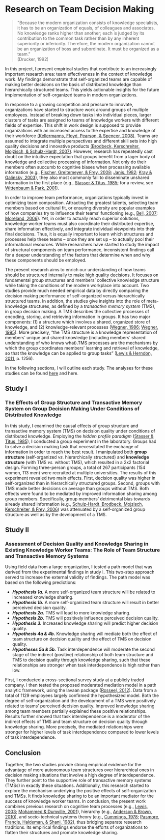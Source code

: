 # Research on Team Decision Making

> "Because the modern organization consists of knowledge specialists, it has to be an organization of equals, of colleagues and associates. No knowledge ranks higher than another; each is judged by its contribution to the common task rather than by any inherent superiority or inferiority. Therefore, the modern organization cannot be an organization of boss and subordinate. It must be organized as a team." <br>
(Drucker, 1992)

In this project, I present empirical studies that contribute to an increasingly important research area: team effectiveness in the context of knowledge work. My findings demonstrate that self-organized teams are capable of making better decisions on the basis of distributed knowledge than hierarchically structured teams. This yields actionable insights for the future implementation of self-organized teams in modern organizations.

In response to a growing competition and pressure to innovate, organizations have started to structure work around groups of multiple employees. Instead of breaking down tasks into individual pieces, larger clusters of tasks are assigned to teams of knowledge workers with different fields of expertise. This shift in work design is supposed to provide organizations with an increased access to the expertise and knowledge of their workforce [(Kellermanns, Floyd, Pearson, & Spencer, 2008)](https://doi.org/10.1002/job.497). Teams are assumed to integrate multiple perspectives and different skill sets into high quality decisions and innovative products [(Brodbeck, Kerschreiter, Mojzisch, & Schulz-Hardt, 2007)](https://doi.org/10.5465/amr.2007.24351441). However, research has repeatedly cast doubt on the intuitive expectation that groups benefit from a lager body of knowledge and collective processing of information. Not only do their members often succumb to cognitive biases when processing available information (e.g., [Fischer, Greitemeyer, & Frey, 2008](https://doi.org/10.1037/0022-3514.94.3.382); [Janis, 1982](https://fu-berlin.hosted.exlibrisgroup.com/primo-explore/fulldisplay?docid=FUB_ALMA_DS21879601580002883&context=L&vid=FUB&lang=de_DE&search_scope=FUB_ALL&adaptor=Local%20Search%20Engine&tab=fub&query=any,contains,9780395331897); [Kray & Galinsky, 2003](https://doi.org/10.1016/S0749-5978(02)00534-4)), they also most commonly fail to disseminate unshared information in the first place (e.g., [Stasser & Titus, 1985](https://doi.org/10.1037/0022-3514.48.6.1467); for a review, see [Wittenbaum & Park, 2001](https://doi.org/10.1111/1467-8721.00118)).

In order to improve team performance, organizations typically invest in optimizing team composition. Attracting the greatest talents, selecting team members based on cultural fit, or ensuring diversity are popular examples of how companies try to influence their teams’ functioning (e.g., [Bell, 2007](https://doi.org/10.1037/0021-9010.92.3.595); [Moreland, 2006](https://d1wqtxts1xzle7.cloudfront.net/45985072/Being_better_by_being_right_Group_dynami20160527-19162-1yy34ax.pdf?1464333770=&response-content-disposition=inline%3B+filename%3DBeing_better_by_being_right_Subjective_g.pdf&Expires=1597239867&Signature=Am8rDZDI-YizBSdus0pNLZQVXpYLDxh56yG692ZS1s7DoyygC~rnMqt3LWPY2LvPvKhgTTFtEKkhHqvNlSSDcnJMWfj5vk~3xGy-HVJJ4WcIKhIcDUGA3jVoew23qwpADYIJTQqCZ1B9SnDhdT1~PeGbmmCqN35fg4HhRMW0GPcSyi3~5OFVhiULp6JuKnsOFRzuRo0l1jRRB3V8F4xvqJFNlWOWAkuZcmGJhZeMDatX4zLH9tAMKU54QrnAc8cUha1jEHHy9YOQ9IanvqN5OxTGg3wS6CXOhJeECw28h9vcORbEkXv-sYr4-WH5Mj1rFJ9zv7NdLuMTZiWE8tztTQ__&Key-Pair-Id=APKAJLOHF5GGSLRBV4ZA#page=344)). Yet, in order to actually reach superior solutions, knowledge worker teams must also coordinate their distributed expertise, share information effectively, and integrate individual viewpoints into their final decisions. Thus, it is equally important to learn which structures and processes help these teams – once they are set up – to actually pool their informational resources. While researchers have started to study the impact of structural components on team performance, inconsistent findings call for a deeper understanding of the factors that determine when and why these components should be employed.

The present research aims to enrich our understanding of how teams should be structured internally to make high quality decisions. It focuses on fundamental group structures and members’ collective knowledge structure while taking the conditions of the modern workplace into account. Two studies provide much needed empirical data by directly comparing the decision making performance of self-organized versus hierarchically structured teams. In addition, the studies give insights into the role of meta-knowledge structures, as defined by a *transactive memory system* (TMS), in group decision making. A TMS describes the collective processes of encoding, storing, and retrieving information in groups. It has two major components: (1) a structure which involves a shared, organized store of knowledge, and (2) knowledge-relevant processes ([Wegner, 1986](https://www.scirp.org/(S(351jmbntvnsjt1aadkposzje))/reference/ReferencesPapers.aspx?ReferenceID=1323329); [Wegner, 1995](https://doi.org/10.1521/soco.1995.13.3.319)). More precisely, “the TMS structure is a knowledge representation of members’ unique and shared knowledge (including members’ shared understanding of who knows what).TMS processes are the mechanisms by which the group coordinates members’ learning and retrieval of knowledge, so that the knowledge can be applied to group tasks” ([Lewis & Herndon, 2011](https://doi.org/10.1287/orsc.1110.0647), p. 1256).

In the following sections, I will outline each study. The analyses for these studies can be found [here](Team-Decision-Making-Research/exp_analyses/) and here. 


## Study I 
### The Effects of Group Structure and Transactive Memory System on Group Decision Making Under Conditions of Distributed Knowledge 

In this study, I examined the causal effects of group structure and transactive memory system (TMS) on decision quality under conditions of distributed knowledge. Employing the *hidden profile paradigm* ([Stasser & Titus, 1985](https://doi.org/10.1037/0022-3514.48.6.1467)), I conducted a group experiment in the laboratory. Groups had to solve a decision making task that necessitated the exchange of information in order to reach the best result. I manipulated both **group structure** (self-organized *vs.* hierarchically structured) and **knowledge structure** (with TMS *vs.* without TMS), which resulted in a 2x2 factorial design. Forming three-person groups, a total of 267 participants (154 women, 113 men) were recruited at multiple universities. The results of this experiment revealed two main effects. First, decision quality was higher in self-organized than in hierarchically structured groups. Second, groups with TMS made better decisions on average than groups without TMS. Both effects were found to be mediated by improved information sharing among group members. Specifically, group members’ detrimental bias towards already shared information (e.g., [Schulz-Hardt, Brodbeck, Mojzisch, Kerschreiter, & Frey, 2006](https://doi.org/10.1037/0022-3514.91.6.1080)) was attenuated by a self-organized group structure as well as by the development of a TMS.

## Study II 
### Assessment of Decision Quality and Knowledge Sharing in Existing Knowledge Worker Teams: The Role of Team Structure and Transactive Memory Systems

Using field data from a large organization, I tested a path model that was derived from the experimental findings in study I. This two-step approach served to increase the external validity of findings. The path model was based on the following predictions:

  + ***Hypothesis 1a.*** A more self-organized team structure will be related to increased knowledge sharing.
  + ***Hypothesis 1b.*** A more self-organized team structure will result in better perceived decision quality.
  + ***Hypothesis 2a.*** TMS will lead to more knowledge sharing.
  + ***Hypothesis 2b.*** TMS will positively influence perceived decision quality.
  + ***Hypothesis 3.*** Increased knowledge sharing will predict higher decision quality.
  + ***Hypothesis 4a & 4b.*** Knowledge sharing will mediate both the effect of team structure on decision quality and the effect of TMS on decision quality.
  + ***Hypotheses 5a & 5b.*** Task interdependence will moderate the second stage of the indirect (positive) relationship of both team structure and TMS to decision quality through knowledge sharing, such that these relationships are stronger when task interdependence is high rather than low.

First, I conducted a cross-sectional survey study at a publicly traded company. I then tested the proposed moderated mediation model in a path analytic framework, using the lavaan package ([Rosseel, 2012](https://doi.org/10.18637/jss.v048.i02)). Data from a total of 1129 employees largely confirmed the hypothesized model. Both the degree of self-organization and the development of a TMS were positively related to teams’ perceived decision quality. Improved knowledge sharing among team members partially explained these positive relationships. Results further showed that task interdependence is a moderator of the indirect effects of TMS and team structure on decision quality through knowledge sharing. More precisely, the mediated relationships were stronger for higher levels of task interdependence compared to lower levels of task interdependence.

## Conclusion

Together, the two studies provide strong empirical evidence for the advantage of more autonomous team structures over hierarchical ones in decision making situations that involve a high degree of interdependence. They further point to the supportive role of transactive memory systems (TMSs) in exactly these situations. Additionally, this research started to explore the mechanism underlying the positive effects of self-organization and TMSs. It finds knowledge sharing to be an important mediator for the success of knowledge worker teams. In conclusion, the present work combines previous research on cognitive team processes (e.g., [Lewis, 2003](https://doi.org/10.1037/0021-9010.88.4.587); [Mohammed & Dumville, 2001]( https://doi.org/10.1002/job.86)), hierarchy (e.g., [Anderson & Brown, 2010](https://doi.org/10.1016/j.riob.2010.08.002)), and socio-technical systems theory (e.g., [Cummings, 1978](https://doi.org/10.5465/amr.1978.4305900); [Pasmore, Francis, Haldeman, & Shani, 1982](https://doi.org/10.1177/001872678203501207)), thus bridging separate research traditions. Its empirical findings endorse the efforts of organizations to flatten their structures and promote knowledge sharing.



